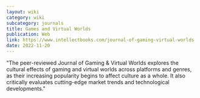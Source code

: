 ```yaml
---
layout: wiki
category: wiki
subcategory: journals
title: Games and Virtual Worlds
publication: Web
link: https://www.intellectbooks.com/journal-of-gaming-virtual-worlds
date: 2022-11-20
---
```


"The peer-reviewed Journal of Gaming & Virtual Worlds explores the cultural effects of gaming and virtual worlds across platforms and genres, as their increasing popularity begins to affect culture as a whole. It also critically evaluates cutting-edge market trends and technological developments."
